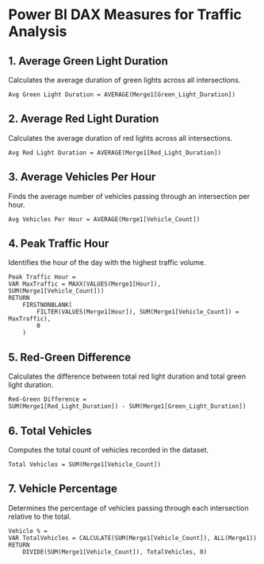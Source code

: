# Power BI DAX Measures for Traffic Analysis

## 1. Average Green Light Duration
Calculates the average duration of green lights across all intersections.
```DAX
Avg Green Light Duration = AVERAGE(Merge1[Green_Light_Duration])
```

## 2. Average Red Light Duration
Calculates the average duration of red lights across all intersections.
```DAX
Avg Red Light Duration = AVERAGE(Merge1[Red_Light_Duration])
```

## 3. Average Vehicles Per Hour
Finds the average number of vehicles passing through an intersection per hour.
```DAX
Avg Vehicles Per Hour = AVERAGE(Merge1[Vehicle_Count])
```

## 4. Peak Traffic Hour
Identifies the hour of the day with the highest traffic volume.
```DAX
Peak Traffic Hour = 
VAR MaxTraffic = MAXX(VALUES(Merge1[Hour]), SUM(Merge1[Vehicle_Count]))
RETURN
    FIRSTNONBLANK(
        FILTER(VALUES(Merge1[Hour]), SUM(Merge1[Vehicle_Count]) = MaxTraffic),
        0
    )
```

## 5. Red-Green Difference
Calculates the difference between total red light duration and total green light duration.
```DAX
Red-Green Difference = 
SUM(Merge1[Red_Light_Duration]) - SUM(Merge1[Green_Light_Duration])
```

## 6. Total Vehicles
Computes the total count of vehicles recorded in the dataset.
```DAX
Total Vehicles = SUM(Merge1[Vehicle_Count])
```

## 7. Vehicle Percentage
Determines the percentage of vehicles passing through each intersection relative to the total.
```DAX
Vehicle % = 
VAR TotalVehicles = CALCULATE(SUM(Merge1[Vehicle_Count]), ALL(Merge1))
RETURN
    DIVIDE(SUM(Merge1[Vehicle_Count]), TotalVehicles, 0)
```